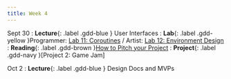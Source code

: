 ```yaml
---
title: Week 4
---
```


Sept 30
: **Lecture**{: .label .gdd-blue }  User Interfaces
: **Lab**{: .label .gdd-yellow }Programmer: [Lab 11: Coroutines] / Artist: [Lab 12: Environment Design]
: **Reading**{: .label .gdd-brown }[How to Pitch your Project]
: **Project**{: .label .gdd-navy }[Project 2: Game Jam]

Oct 2
: **Lecture**{: .label .gdd-blue } Design Docs and MVPs

<!-- [User Interfaces]:  -->

[Design Docs and MVPs]: https://drive.google.com/file/d/1fxQ0rzlHSFVsqxYEvEBSafmvb5o2KdnO/view?usp=sharing

[Lab 11: Coroutines]: ./../pages/labs/lab11/lab11
[Lab 12: Environment Design]: ./../pages/labs/lab12/lab12

[How to Pitch your Project]: https://www.gamedeveloper.com/business/how-to-pitch-your-project-to-publishers 


